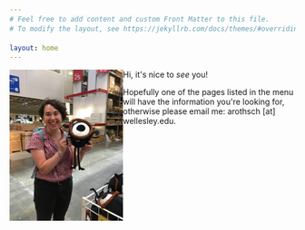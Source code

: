 ```yaml
---
# Feel free to add content and custom Front Matter to this file.
# To modify the layout, see https://jekyllrb.com/docs/themes/#overriding-theme-defaults

layout: home
---
```


<img src="images/hello_.JPG"
     alt="A friend and I saying 'hello'"
     width="200" 
     align= "left"
     float = "left"
     />

Hi, it's nice to _see_ you!

Hopefully one of the pages listed in the menu will have the information you're looking for, otherwise please email me: arothsch [at] wellesley.edu. 
